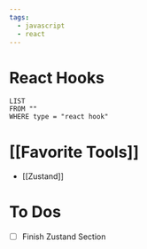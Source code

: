 ```yaml
---
tags:
  - javascript
  - react
---
```

# React Hooks
```dataview
LIST
FROM ""
WHERE type = "react hook"
```

# [[Favorite Tools]]
-  [[Zustand]]

# To Dos
- [ ] Finish Zustand Section

